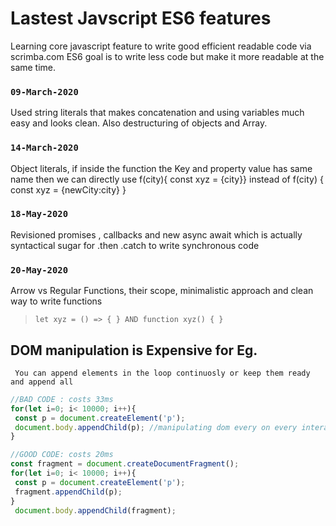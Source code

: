 # Lastest Javscript ES6 features

Learning core javascript feature to write good efficient readable code via scrimba.com
ES6 goal is to write less code but make it more readable at the same time.

### `09-March-2020`

Used string literals that makes concatenation and using variables much easy and looks clean.
Also destructuring of objects and Array.

### `14-March-2020`

Object literals, if inside the function the Key and property value has same name then we can directly use f(city){ const xyz = {city}} instead of f(city) { const xyz = {newCity:city} }

### `18-May-2020`

Revisioned promises , callbacks and new async await which is actually syntactical sugar for .then .catch to write synchronous code

### `20-May-2020`

Arrow vs Regular Functions, their scope, minimalistic approach and clean way to write functions
> ``` let xyz = () => { } AND function xyz() { } ```

## DOM manipulation is Expensive for Eg.
    
     You can append elements in the loop continuosly or keep them ready and append all
 ``` javascript
//BAD CODE : costs 33ms
for(let i=0; i< 10000; i++){
  const p = document.createElement('p');
  document.body.appendChild(p); //manipulating dom every on every interation is costly
}

 //GOOD CODE: costs 20ms
 const fragment = document.createDocumentFragment();
for(let i=0; i< 10000; i++){
  const p = document.createElement('p');
  fragment.appendChild(p);
}
  document.body.appendChild(fragment);
   ```
